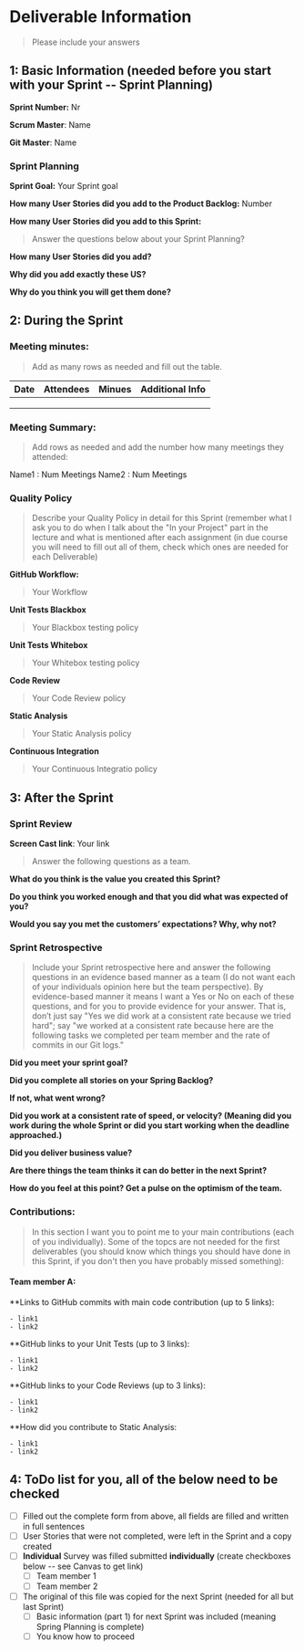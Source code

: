 # Deliverable Information
   > Please include your answers 

## 1: Basic Information (needed before you start with your Sprint -- Sprint Planning)

**Sprint Number:** Nr

**Scrum Master**: Name

**Git Master**: Name

### Sprint Planning

**Sprint Goal:** Your Sprint goal

**How many User Stories did you add to the Product Backlog:**  Number

**How many User Stories did you add to this Sprint:** 
> Answer the questions below about your Sprint Planning?

**How many User Stories did you add?**

**Why did you add exactly these US?**

**Why do you think you will get them done?**





## 2: During the Sprint

### Meeting minutes:
> Add as many rows as needed and fill out the table.

| Date  | Attendees  |Minues   | Additional Info  |
|---|---|---|---|
|   |   |   |   |
|   |   |   |   |
|   |   |   |   |

### Meeting Summary:

> Add rows as needed and add the number how many meetings they attended:

Name1 : Num Meetings
Name2 : Num Meetings

### Quality Policy
> Describe your Quality Policy in detail for this Sprint (remember what I ask you to do when I talk about the "In your Project" part in the lecture and what is mentioned after each assignment (in due course you will need to fill out all of them, check which ones are needed for each Deliverable)

**GitHub Workflow:** 
  > Your Workflow
  
**Unit Tests Blackbox** 
  > Your Blackbox testing policy 
  
 **Unit Tests Whitebox** 
  > Your Whitebox testing policy 
  
**Code Review** 
  > Your Code Review policy   
  
**Static Analysis** 
  > Your Static Analysis policy   
  
**Continuous Integration** 
  > Your Continuous Integratio policy





## 3: After the Sprint

### Sprint Review

**Screen Cast link**: Your link

> Answer the following questions as a team. 

**What do you think is the value you created this Sprint?**

**Do you think you worked enough and that you did what was expected of you?**

**Would you say you met the customers’ expectations? Why, why not?**

### Sprint Retrospective

> Include your Sprint retrospective here and answer the following questions in an evidence based manner as a team (I do not want each of your individuals opinion here but the team perspective). By evidence-based manner it means I want a Yes or No on each of these questions, and for you to provide evidence for your answer. That is, don’t just say "Yes we did work at a consistent rate because we tried hard"; say "we worked at a consistent rate because here are the following tasks we completed per team member and the rate of commits in our Git logs."

**Did you meet your sprint goal?**

**Did you complete all stories on your Spring Backlog?**

**If not, what went wrong?**

**Did you work at a consistent rate of speed, or velocity? (Meaning did you work during the whole Sprint or did you start working when the deadline approached.)**

**Did you deliver business value?**

**Are there things the team thinks it can do better in the next Sprint?**

**How do you feel at this point? Get a pulse on the optimism of the team.**

### Contributions:

> In this section I want you to point me to your main contributions (each of you individually). Some of the topcs are not needed for the first deliverables (you should know which things you should have done in this Sprint, if you don't then you have probably missed something):

#### Team member A:
  **Links to GitHub commits with main code contribution (up to 5 links):
  
    - link1
    - link2
  
   **GitHub links to your Unit Tests (up to 3 links):
  
    - link1
    - link2
  
  **GitHub links to your Code Reviews (up to 3 links):
  
    - link1
    - link2

  **How did you contribute to Static Analysis:
  
    - link1
    - link2
  
  
## 4: ToDo list for you, all of the below need to be checked 
- [ ] Filled out the complete form from above, all fields are filled and written in full sentences
- [ ] User Stories that were not completed, were left in the Sprint and a copy created
- [ ] **Individual** Survey was filled submitted **individually** (create checkboxes below -- see Canvas to get link)
  - [ ] Team member 1
  - [ ] Team member 2
- [ ] The original of this file was copied for the next Sprint (needed for all but last Sprint)
  - [ ] Basic information (part 1) for next Sprint was included (meaning Spring Planning is complete)
  - [ ] You know how to proceed
